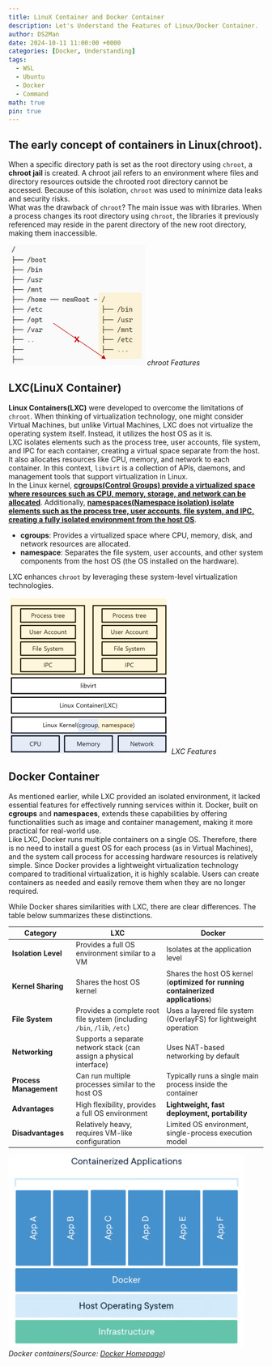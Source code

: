 ```yaml
---
title: LinuX Container and Docker Container
description: Let's Understand the Features of Linux/Docker Container.
author: DS2Man
date: 2024-10-11 11:00:00 +0000
categories: [Docker, Understanding]
tags:
  - WSL
  - Ubuntu
  - Docker
  - Command
math: true
pin: true
---
```


## The early concept of containers in Linux(chroot).

When a specific directory path is set as the root directory using `chroot`, a **chroot jail** is created. A chroot jail refers to an environment where files and directory resources outside the chrooted root directory cannot be accessed. Because of this isolation, `chroot` was used to minimize data leaks and security risks.    
What was the drawback of `chroot`? The main issue was with libraries. When a process changes its root directory using `chroot`, the libraries it previously referenced may reside in the parent directory of the new root directory, making them inaccessible.

<!--
chroot를 통해 특정 경로의 디렉터리를 루트 디렉터리로 설정하게 되면 chroot 감옥(chroot jail)이 생성되는데, chroot jail은 chroot로 생성된 루트 디렉터리 안에서는 그 밖의 파일 및 디렉터리 자원에 접근할 수 없는 환경을 말합니다. 따라서 chroot는 디렉터리 경로를 격리시킴으로써 데이터 유출 및 피해를 최소화 하는데 사용되었습니다.
chroot의 단점은 무엇이었을 까요? 바로 라이브러리 문제입니다. 프로세스 상에서 chroot를 통해 root directory를 변경하게 된다면 기존에 참조해서 사용하던 library가 변경된 root directory의 상위 directory에 존재하게 된다면 당연히 사용하지 못하게 됩니다.
-->

![chroot](/assets/img/2024-10-11-Docker-Understanding1_1.png)
_chroot Features_

## LXC(LinuX Container)

**Linux Containers(LXC)** were developed to overcome the limitations of `chroot`.  When thinking of virtualization technology, one might consider Virtual Machines, but unlike Virtual Machines, LXC does not virtualize the operating system itself. Instead, it utilizes the host OS as it is.    
LXC isolates elements such as the process tree, user accounts, file system, and IPC for each container, creating a virtual space separate from the host. It also allocates resources like CPU, memory, and network to each container. In this context, `libvirt` is a collection of APIs, daemons, and management tools that support virtualization in Linux.    
In the Linux kernel, <ins>**cgroups(Control Groups) provide a virtualized space where resources such as CPU, memory, storage, and network can be allocated**</ins>. Additionally, <ins>**namespaces(Namespace isolation) isolate elements such as the process tree, user accounts, file system, and IPC, creating a fully isolated environment from the host OS**</ins>.

- **cgroups**: Provides a virtualized space where CPU, memory, disk, and network resources are allocated.
- **namespace**: Separates the file system, user accounts, and other system components from the host OS (the OS installed on the hardware).

LXC enhances `chroot` by leveraging these system-level virtualization technologies.

<!--
Linux Container는 chroot의 단점을 보완하기 위해 나온 기술입니다. 가상화 기술이라고 하면 Virtual Machine을 생각 할 수도 있지만 Virtual Machine과는 다르게 OS자체는 가상화하지 않습니다. LXC는 호스트의 OS를 그대로 이용합니다.

process tree, user account, file system, IPC 등을 컨테이너 마다 격리시켜 호스트와 별개의 가상 공간을 만들고 CPU,메모리,네트워크 등의 자원을 컨테이너마다 할당해줍니다. 이 때 libvirt는 Linux의 가상화를 지원하기 위해 API, 데몬, 그리고 관리 툴들의 집합입니다. 

리눅스 커널에서 cgroups(Control Groups)는 CPU, 메모리, 보조기억장치, 네트워크 등의 자원을 할당되는 가상화 공간을 제공합니다. 그리고 process tree, 사용자 계정, file system, IPC 등을 격리시켜서 Host OS와 완벽하게 격리된 공간을 만드는데 이를 namespaces(Namespace isolation) 이라고 합니다.

- cgroups : CPU, 메모리, 디스크, 네트워크 자원을 할당되는 가상화 공간을 제공한다.
- namespace : 파일시스템, 사용자 계정 등을 호스트 OS(하드웨어에 설치된 OS)와 분리시킨다.

LXC는 이러한 시스템 레벨 가상화 기술을 통해 chroot의 단점을 보완하였습니다.
-->

![LXC](/assets/img/2024-10-11-Docker-Understanding1_2.png)
_LXC Features_


## Docker Container

As mentioned earlier, while LXC provided an isolated environment, it lacked essential features for effectively running services within it. Docker, built on **cgroups** and **namespaces**, extends these capabilities by offering functionalities such as image and container management, making it more practical for real-world use.    
Like LXC, Docker runs multiple containers on a single OS. Therefore, there is no need to install a guest OS for each process (as in Virtual Machines), and the system call process for accessing hardware resources is relatively simple. Since Docker provides a lightweight virtualization technology compared to traditional virtualization, it is highly scalable. Users can create containers as needed and easily remove them when they are no longer required.

While Docker shares similarities with LXC, there are clear differences. The table below summarizes these distinctions.

|**Category**|**LXC**|**Docker**|
|---|---|---|
|**Isolation Level**|Provides a full OS environment similar to a VM|Isolates at the application level|
|**Kernel Sharing**|Shares the host OS kernel|Shares the host OS kernel (**optimized for running containerized applications**)|
|**File System**|Provides a complete root file system (including `/bin`, `/lib`, `/etc`)|Uses a layered file system (OverlayFS) for lightweight operation|
|**Networking**|Supports a separate network stack (can assign a physical interface)|Uses NAT-based networking by default|
|**Process Management**|Can run multiple processes similar to the host OS|Typically runs a single main process inside the container|
|**Advantages**|High flexibility, provides a full OS environment|**Lightweight, fast deployment, portability**|
|**Disadvantages**|Relatively heavy, requires VM-like configuration|Limited OS environment, single-process execution model|

<!--
앞서 말한 LXC는 격리된 환경을 제공하기는 했으나, 실질적으로 그 안에서 서비스를 운영하기 위한 기능이 부족했습니다. 도커는 cgroups와 namespaces를 기반으로 하면서도 이미지와 컨테이너 관리 등의 다양한 기능들을 제공함으로써 실질적으로 필요한 기능들을 제공합니다

도커는 LXC와 마찬가지로 하나의 OS를 통해 여러 컨테이너를 구동시킨다. 따라서 각 프로세스마다 게스트 OS를 설치(Virtual Machine)할 필요도 없고, 하드웨어 자원을 사용하기 위한 시스템 콜 절차도 비교적 간단하다. 가상화에 비해 가벼운 가상화 기술을 제공하는 도커는 가볍기 때문에 확장성이 용이하다. 내가 필요한 기능이 있다면 얼마든지 컨테이너로 만들고, 필요없다면 손쉽게 삭제할 수 있기 때문이다.
LXC와 유사하면서도  차이점은 분명히 있다. 아래 표에 정리해 보았다.

|**항목**|**LXC**|**Docker**|
|---|---|---|
|격리 수준|VM과 유사한 전체 OS 환경 제공|애플리케이션 단위로 격리|
|커널 공유|호스트 OS 커널 공유|호스트 OS 커널 공유 (단, **컨테이너화된 애플리케이션 실행에 최적화**)|
|파일 시스템|완전한 루트 파일 시스템 제공 (`/bin`, `/lib`, `/etc` 포함)|레이어드 파일 시스템(OverlayFS) 사용하여 경량화|
|네트워크|별도 네트워크 스택 지원 (물리적 인터페이스 할당 가능)|기본적으로 NAT 기반 네트워크 사용|
|프로세스 관리|호스트 OS와 유사하게 여러 프로세스를 실행 가능|컨테이너 내부에서 하나의 메인 프로세스를 실행하는 방식이 일반적|
|장점|높은 자유도, 전체 OS 환경 제공|**경량, 빠른 배포, 이식성**|
|단점|상대적으로 무거움, VM과 유사한 설정 필요|제한적인 OS 환경, 단일 프로세스 실행 방식|
-->

![Docker](/assets/img/2024-10-11-Docker-Understanding1_3.png)
_Docker containers(Source: [Docker Homepage](https://www.docker.com/resources/what-container/))_
